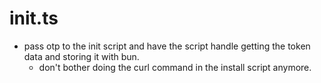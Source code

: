 # init.ts

- pass otp to the init script and have the script handle getting the token data and storing it with bun.
  - don't bother doing the curl command in the install script anymore.

